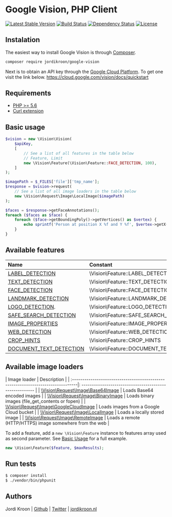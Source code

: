 Google Vision, PHP Client
=========================

[![Latest Stable Version](https://poser.pugx.org/jordikroon/google-vision/v/stable)](https://packagist.org/packages/jordikroon/google-vision)
[![Build Status](https://travis-ci.org/jordikroon/Php-Google-Vision-Api.svg?branch=master)](https://travis-ci.org/jordikroon/Php-Google-Vision-Api)
[![Dependency Status](https://www.versioneye.com/user/projects/588bdad0c64626002e5d6baf/badge.svg?style=flat-square)](https://www.versioneye.com/user/projects/588bdad0c64626002e5d6baf)
[![License](https://poser.pugx.org/jordikroon/google-vision/license)](https://packagist.org/packages/jordikroon/google-vision)

## Instalation

The easiest way to install Google Vision is through [Composer](http://getcomposer.org).

```bash
composer require jordikroon/google-vision
```

Next is to obtain an API key through the [Google Cloud Platform](https://cloud.google.com). To get one visit the link below.
https://cloud.google.com/vision/docs/quickstart

Requirements
------------
 - [PHP >= 5.6](http://php.net/releases/5_6_0.php)
 - [Curl extension](http://php.net/manual/en/curl.installation.php)

Basic usage
-----------

```php
$vision = new \Vision\Vision(
    $apiKey, 
    [
        // See a list of all features in the table below
        // Feature, Limit
        new \Vision\Feature(\Vision\Feature::FACE_DETECTION, 100),
    ]
);

$imagePath = $_FILES['file']['tmp_name'];
$response = $vision->request(
    // See a list of all image loaders in the table below
    new \Vision\Request\Image\LocalImage($imagePath)
);

$faces = $response->getFaceAnnotations();
foreach ($faces as $face) {
    foreach ($face->getBoundingPoly()->getVertices() as $vertex) {
        echo sprintf('Person at position X %f and Y %f', $vertex->getX(), $vertex->getY());
    }
}
```

Available features
------------------

| Name                                                                                | Constant                                  |
| :-----------------------------------------------------------------------------------| :---------------------------------------- |
| [LABEL_DETECTION](https://cloud.google.com/vision/docs/detecting-labels)            | \Vision\Feature::LABEL_DETECTION          |
| [TEXT_DETECTION](https://cloud.google.com/vision/docs/detecting-text)               | \Vision\Feature::TEXT_DETECTION           |
| [FACE_DETECTION](https://cloud.google.com/vision/docs/detecting-faces)              | \Vision\Feature::FACE_DETECTION           |
| [LANDMARK_DETECTION](https://cloud.google.com/vision/docs/detecting-landmarks)      | \Vision\Feature::LANDMARK_DETECTION       |
| [LOGO_DETECTION](https://cloud.google.com/vision/docs/detecting-logos).             | \Vision\Feature::LOGO_DETECTION           |
| [SAFE_SEARCH_DETECTION](https://cloud.google.com/vision/docs/detecting-safe-search) | \Vision\Feature::SAFE_SEARCH_DETECTION    |
| [IMAGE_PROPERTIES](https://cloud.google.com/vision/docs/detecting-properties)       | \Vision\Feature::IMAGE_PROPERTIES         |
| [WEB_DETECTION](https://cloud.google.com/vision/docs/detecting-web)                 | \Vision\Feature::WEB_DETECTION            |
| [CROP_HINTS](https://cloud.google.com/vision/docs/detecting-crop-hints)             | \Vision\Feature::CROP_HINTS               |
| [DOCUMENT_TEXT_DETECTION](https://cloud.google.com/vision/docs/detecting-fulltext)  | \Vision\Feature::DOCUMENT_TEXT_DETECTION  |

Available image loaders
------------------

| Image loader                                                                     | Description                                              |
| :--------------------------------------------------------------------------------|: ------------------------------------------------------- |
| [\Vision\Request\Image\Base64Image](src/Request/Image/Base64Image.php)           | Loads Base64 encoded images                              |
| [\Vision\Request\Image\BinaryImage](src/Request/Image/BinaryImage.php)           | Loads binary images (file_get_contents or fopen)         |
| [\Vision\Request\Image\GoogleCloudImage](src/Request/Image/GoogleCloudImage.php) | Loads images from a Google Cloud bucket                  |
| [\Vision\Request\Image\LocalImage](src/Request/Image/LocalImage.php)             | Loads a locally stored image                             |
| [\Vision\Request\Image\RemoteImage](src/Request/Image/RemoteImage.php)           | Loads a remote (HTTP/HTTPS) image somewhere from the web |
 

To add a feature, add a `new \Vision\Feature` instance to features array used as second parameter. See [Basic Usage](#Basic-Usage) for a full example.
```php
new \Vision\Feature($feature, $maxResults);
```

Run tests
---------

```bash
$ composer install
$ ./vendor/bin/phpunit 
```

Authors
-------
Jordi Kroon | [Github](https://github.com/jordikroon) | [Twitter](https://twitter.com/jordi12100) | [jordikroon.nl](https://jordikroon.nl)
